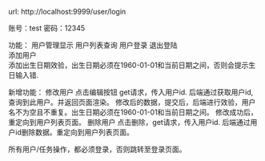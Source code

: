 url: http://localhost:9999/user/login

账号：test
密码：12345

功能： 
    用户管理显示
    用户列表查询 
    用户登录 
    退出登陆     
    添加用户    
        添加出生日期效验，出生日期必须在1960-01-01和当前日期之间，否则会提示生日输入错.

新增功能：
    修改用户
        点击编辑按钮 get请求，传入用户id. 后端通过获取用户id, 查询到此用户。并返回页面渲染。
        修改后的数据，提交后，后端进行效验，用户名不为空且不重复。出生日期必须在1960-01-01和当前日期之间。
        修改成功后，重定向到用户列表页面。
    删除用户
        点击删除，get请求，传入用户id. 后端通过用户id删除数据。重定向到用户列表页面。


所有用户/任务操作，都必须登录，否则跳转至登录页面。
         
        
            
            
            
            
            
            
            
